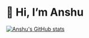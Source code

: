 # 👋 Hi, I’m Anshu
[![Anshu's GitHub stats](https://github-readme-stats.vercel.app/api?username=thisissidam)](https://github.com/thisissidam/github-readme-stats)
